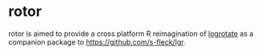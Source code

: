 # rotor

<!-- badges: start -->
<!-- badges: end -->

rotor is aimed to provide a cross platform R reimagination of
[logrotate](https://linux.die.net/man/8/logrotate) as a companion package to
https://github.com/s-fleck/lgr. 
